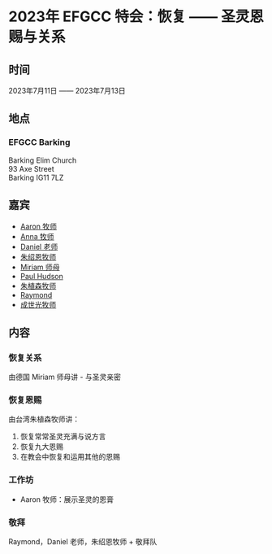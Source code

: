 # 2023年 EFGCC 特会：恢复 —— 圣灵恩赐与关系

## 时间

2023年7月11日 —— 2023年7月13日

## 地点

### **EFGCC Barking**
Barking Elim Church  
93 Axe Street  
Barking IG11 7LZ  

## 嘉宾
- [Aaron 牧师](speakers/aaron_chan/)
- [Anna 牧师](speakers/anna_chan/)
- [Daniel 老师](speakers/daniel_leo/)
- [朱绍恩牧师](speakers/david_chu/)
- [Miriam 师母](speakers/miriam_domes/)
- [Paul Hudson](speakers/paul_hudson/)
- [朱植森牧师](speakers/peter_chu/)
- [Raymond](speakers/raymond_wang/)
- [成世光牧师](speakers/shiguang_cheng/)

## 内容

### 恢复关系
由德国 Miriam 师母讲 - 与圣灵亲密

### 恢复恩赐
由台湾朱植森牧师讲：
1. 恢复常常圣灵充满与说方言
2. 恢复九大恩赐
3. 在教会中恢复和运用其他的恩赐

### 工作坊
- Aaron 牧师：展示圣灵的恩膏

### 敬拜
Raymond，Daniel 老师，朱绍恩牧师 + 敬拜队

